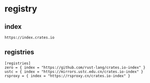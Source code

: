 # registry

## index
```
https://index.crates.io
```

## registries
```
[registries]
zero = { index = "https://github.com/rust-lang/crates.io-index" }
ustc = { index = "https://mirrors.ustc.edu.cn/crates.io-index" }
rsproxy = { index = "https://rsproxy.cn/crates.io-index" }
```
